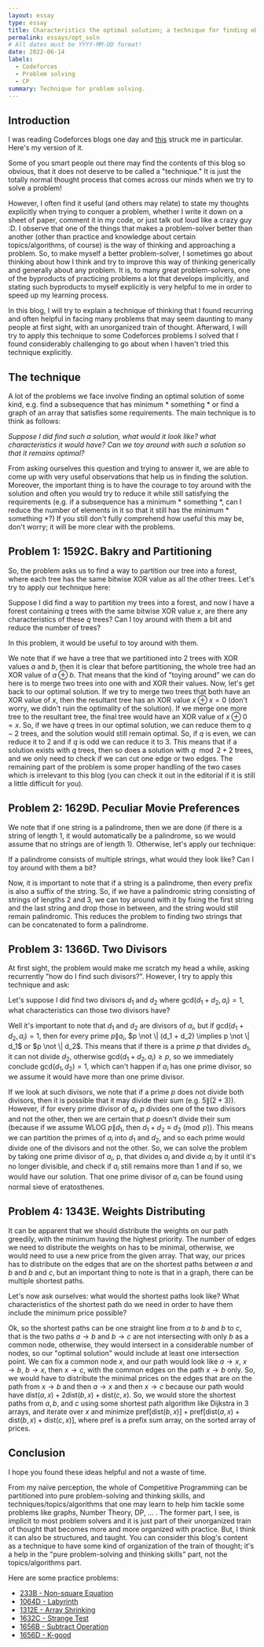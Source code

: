 ```yaml
---
layout: essay
type: essay
title: Characteristics the optimal solution; a technique for finding observations
permalink: essays/opt_soln
# All dates must be YYYY-MM-DD format!
date: 2022-06-14
labels:
  - Codeforces
  - Problem solving
  - CP
summary: Technique for problem solving.
---
```



## Introduction

I was reading Codeforces blogs one day and [this](https://codeforces.com/blog/entry/99291) struck me in particular.
Here's my version of it.

Some of you smart people out there may find the contents of this blog so obvious, that it does not deserve to be called a "technique." It is just the totally normal thought process that comes across our minds when we try to solve a problem!

However, I often find it useful (and others may relate) to state my thoughts explicitly when trying to conquer a problem, whether I write it down on a sheet of paper, comment it in my code, or just talk out loud like a crazy guy :D. I observe that one of the things that makes a problem-solver better than another (other than practice and knowledge about certain topics/algorithms, of course) is the way of thinking and approaching a problem. So, to make myself a better problem-solver, I sometimes go about thinking about how I think and try to improve this way of thinking generically and generally about any problem. It is, to many great problem-solvers, one of the byproducts of practicing problems a lot that develops implicitly, and stating such byproducts to myself explicitly is very helpful to me in order to speed up my learning process.

In this blog, I will try to explain a technique of thinking that I found recurring and often helpful in facing many problems that may seem daunting to many people at first sight, with an unorganized train of thought. Afterward, I will try to apply this technique to some Codeforces problems I solved that I found considerably challenging to go about when I haven't tried this technique explicitly.

## The technique

A lot of the problems we face involve finding an optimal solution of some kind, e.g. find a subsequence that has minimum * something * or find a graph of an array that satisfies some requirements. The main technique is to think as follows:

*Suppose I did find such a solution, what would it look like? what characteristics it would have? Can we toy around with such a solution so that it remains optimal?*

From asking ourselves this question and trying to answer it, we are able to come up with very useful observations that help us in finding the solution. Moreover, the important thing is to have the courage to toy around with the solution and often you would try to reduce it while still satisfying the requirements (e.g. if a subsequence has a minimum * something *, can I reduce the number of elements in it so that it still has the minimum * something *?) If you still don't fully comprehend how useful this may be, don't worry; it will be more clear with the problems.

## Problem 1: 1592C. Bakry and Partitioning


So, the problem asks us to find a way to partition our tree into a forest, where each tree has the same bitwise XOR value as all the other trees. Let's try to apply our technique here:

Suppose I did find a way to partition my trees into a forest, and now I have a forest containing $q$ trees with the same bitwise XOR value $x$, are there any characteristics of these $q$ trees? Can I toy around with them a bit and reduce the number of trees?

In this problem, it would be useful to toy around with them.

We note that if we have a tree that we partitioned into 2 trees with XOR values $a$ and $b$, then it is clear that before partitioning, the whole tree had an XOR value of $a \oplus b$. That means that the kind of "toying around" we can do here is to merge two trees into one with and XOR their values. Now, let's get back to our optimal solution. If we try to merge two trees that both have an XOR value of $x$, then the resultant tree has an XOR value $x \oplus x = 0$ (don't worry, we didn't ruin the optimality of the solution). If we merge one more tree to the resultant tree, the final tree would have an XOR value of $x \oplus 0 = x$. So, if we have $q$ trees in our optimal solution, we can reduce them to $q - 2$ trees, and the solution would still remain optimal. So, if $q$ is even, we can reduce it to $2$ and if $q$ is odd we can reduce it to $3$. This means that if a solution exists with $q$ trees, then so does a solution with $q \mod 2 + 2$ trees, and we only need to check if we can cut one edge or two edges. The remaining part of the problem is some proper handling of the two cases which is irrelevant to this blog (you can check it out in the editorial if it is still a little difficult for you).

## Problem 2: 1629D. Peculiar Movie Preferences

We note that if one string is a palindrome, then we are done (if there is a string of length 1, it would automatically be a palindrome, so we would assume that no strings are of length 1). Otherwise, let's apply our technique:

If a palindrome consists of multiple strings, what would they look like? Can I toy around with them a bit?

Now, it is important to note that if a string is a palindrome, then every prefix is also a suffix of the string. So, if we have a palindromic string consisting of strings of lengths 2 and 3, we can toy around with it by fixing the first string and the last string and drop those in between, and the string would still remain palindromic. This reduces the problem to finding two strings that can be concatenated to form a palindrome.

## Problem 3: 1366D. Two Divisors

At first sight, the problem would make me scratch my head a while, asking recurrently "how do I find such divisors?". However, I try to apply this technique and ask:

Let's suppose I did find two divisors $d_1$ and $d_2$ where $\text{gcd}(d_1 + d_2, a_i) = 1$, what characteristics can those two divisors have?

Well it's important to note that $d_1$ and $d_2$ are divisors of $a_i$, but if $\text{gcd}(d_1 + d_2, a_i) = 1$, then for every prime $p\|a_i$, $p \not \| (d_1 + d_2) \implies p \not \| d_1$ or $p \not \| d_2$. This means that if there is a prime $p$ that divides $d_1$, it can not divide $d_2$, otherwise $\text{gcd}(d_1 + d_2, a_i) \ge p$, so we immediately conclude $\text{gcd}(d_1, d_2) = 1$, which can't happen if $a_i$ has one prime divisor, so we assume it would have more than one prime divisor.

If we look at such divisors, we note that if a prime $p$ does not divide both divisors, then it is possible that it may divide their sum (e.g. $5 \| (2 + 3)$). However, if for every prime divisor of $a_i$, $p$ divides one of the two divisors and not the other, then we are certain that $p$ doesn't divide their sum (because if we assume WLOG $p \| d_1$, then $d_1 + d_2 \equiv d_2 \pmod{p}$). This means we can partition the primes of $a_i$ into $d_1$ and $d_2$, and so each prime would divide one of the divisors and not the other. So, we can solve the problem by taking one prime divisor of $a_i$, p, that divides $a_i$ and divide $a_i$ by it until it's no longer divisible, and check if $a_i$ still remains more than 1 and if so, we would have our solution. That one prime divisor of $a_i$ can be found using normal sieve of eratosthenes.

## Problem 4: 1343E. Weights Distributing

It can be apparent that we should distribute the weights on our path greedily, with the minimum having the highest priority. The number of edges we need to distribute the weights on has to be minimal, otherwise, we would need to use a new price from the given array. That way, our prices has to distribute on the edges that are on the shortest paths between $a$ and $b$ and $b$ and $c$, but an important thing to note is that in a graph, there can be multiple shortest paths.

Let's now ask ourselves: what would the shortest paths look like? What characteristics of the shortest path do we need in order to have them include the minimum price possible?

Ok, so the shortest paths can be one straight line from $a$ to $b$ and $b$ to $c$, that is the two paths $a \to b$ and $b \to c$ are not intersecting with only $b$ as a common node, otherwise, they would intersect in a considerable number of nodes, so our "optimal solution" would include at least one intersection point. We can fix a common node $x$, and our path would look like $a \to x$, $x \to b$, $b \to x$, then $x \to c$, with the common edges on the path $x \to b$ only. So, we would have to distribute the minimal prices on the edges that are on the path from $x \to b$ and then $a \to x$ and then $x \to c$ because our path would have $\text{dist}(a,x) + 2\text{dist}(b,x) + \text{dist}(c,x)$. So, we would store the shortest paths from $a, b,$ and $c$ using some shortest path algorithm like Dijkstra in 3 arrays, and iterate over $x$ and minimize $\text{pref}[\text{dist}(b,x)] + \text{pref}[\text{dist}(a,x) + \text{dist}(b,x) + \text{dist}(c,x)]$, where $\text{pref}$ is a prefix sum array, on the sorted array of prices.

## Conclusion

I hope you found these ideas helpful and not a waste of time.

From my naïve perception, the whole of Competitive Programming can be partitioned into pure problem-solving and thinking skills, and techniques/topics/algorithms that one may learn to help him tackle some problems like graphs, Number Theory, DP, ... . The former part, I see, is implicit to most problem solvers and it is just part of their unorganized train of thought that becomes more and more organized with practice. But, I think it can also be structured, and taught. You can consider this blog's content as a technique to have some kind of organization of the train of thought; it's a help in the "pure problem-solving and thinking skills" part, not the topics/algorithms part.

Here are some practice problems:
- [233B - Non-square Equation](https://codeforces.com/contest/233/problem/B)
- [1064D - Labyrinth](https://codeforces.com/contest/1064/problem/D)
- [1312E - Array Shrinking](https://codeforces.com/contest/1312/problem/E)
- [1632C - Strange Test](https://codeforces.com/contest/1632/problem/C)
- [1656B - Subtract Operation](https://codeforces.com/contest/1656/problem/B)
- [1656D - K-good](https://codeforces.com/contest/1656/problem/D)
